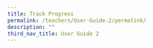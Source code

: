 ```yaml
---
title: Track Progress
permalink: /teachers/User-Guide-2/permalink/
description: ""
third_nav_title: User Guide 2
---
```

